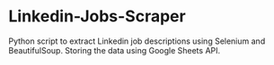 # Linkedin-Jobs-Scraper
Python script to extract Linkedin job descriptions using Selenium and BeautifulSoup. Storing the data using Google Sheets API.
